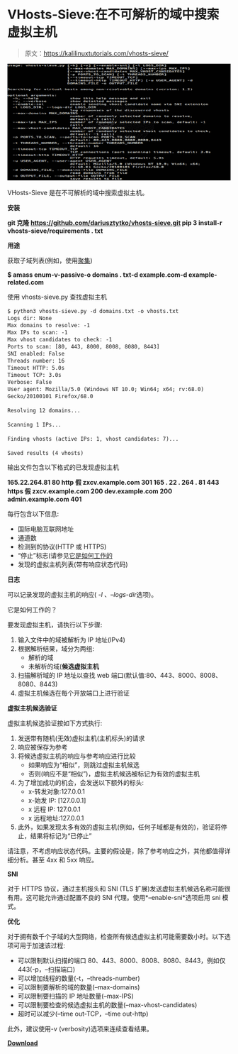 # VHosts-Sieve:在不可解析的域中搜索虚拟主机

> 原文：<https://kalilinuxtutorials.com/vhosts-sieve/>

[![VHosts-Sieve : Searching For Virtual Hosts Among Non-Resolvable Domains](img//f821639245d3c89b3b802571c36036e9.png "VHosts-Sieve : Searching For Virtual Hosts Among Non-Resolvable Domains")](https://1.bp.blogspot.com/-J9NzKTm_kiI/XwKqj-5oj0I/AAAAAAAAGzU/-Zt7TYtk5YIeewdoVAozQyNegfH2hlm4ACLcBGAsYHQ/s1600/Vhosts-Sieve%25281%2529.png)

VHosts-Sieve 是在不可解析的域中搜索虚拟主机。

**安装**

**git 克隆 https://github.com/dariusztytko/vhosts-sieve.git
pip 3 install-r vhosts-sieve/requirements . txt**

**用途**

获取子域列表(例如，使用[聚集](https://github.com/OWASP/Amass))

**$ amass enum-v-passive-o domains . txt-d example.com-d example-related.com**

使用 vhosts-sieve.py 查找虚拟主机

```
$ python3 vhosts-sieve.py -d domains.txt -o vhosts.txt
Logs dir: None
Max domains to resolve: -1
Max IPs to scan: -1
Max vhost candidates to check: -1
Ports to scan: [80, 443, 8000, 8008, 8080, 8443]
SNI enabled: False
Threads number: 16
Timeout HTTP: 5.0s
Timeout TCP: 3.0s
Verbose: False
User agent: Mozilla/5.0 (Windows NT 10.0; Win64; x64; rv:68.0) Gecko/20100101 Firefox/68.0

Resolving 12 domains...

Scanning 1 IPs...

Finding vhosts (active IPs: 1, vhost candidates: 7)...

Saved results (4 vhosts) 
```

输出文件包含以下格式的已发现虚拟主机

**165.22.264.81 80 http 假 zxcv.example.com 301
165 . 22 . 264 . 81 443 https 假 zxcv.example.com 200 dev.example.com 200 admin.example.com 401**

每行包含以下信息:

*   国际电脑互联网地址
*   通道数
*   检测到的协议(HTTP 或 HTTPS)
*   “停止”标志(请参见[它是如何工作的](https://github.com/dariusztytko/vhosts-sieve#how-it-works)
*   发现的虚拟主机列表(带有响应状态代码)

**日志**

可以记录发现的虚拟主机的响应( *-l* 、*–logs-dir*选项)。

它是如何工作的？

要发现虚拟主机，请执行以下步骤:

1.  输入文件中的域被解析为 IP 地址(IPv4)
2.  根据解析结果，域分为两组:
    *   解析的域
    *   未解析的域(**候选虚拟主机**
3.  扫描解析域的 IP 地址以查找 web 端口(默认值:80、443、8000、8008、8080、8443)
4.  虚拟主机候选在每个开放端口上进行验证

**虚拟主机候选验证**

虚拟主机候选验证按如下方式执行:

1.  发送带有随机(无效)虚拟主机(主机标头)的请求
2.  响应被保存为参考
3.  将候选虚拟主机的响应与参考响应进行比较
    *   如果响应为“相似”，则跳过虚拟主机候选
    *   否则(响应不是“相似”)，虚拟主机候选被标记为有效的虚拟主机
4.  为了增加成功的机会，会发送以下额外的标头:
    *   x-转发对象:127.0.0.1
    *   x-始发 IP: [127.0.0.1]
    *   x 远程 IP: 127.0.0.1
    *   x 远程地址:127.0.0.1
5.  此外，如果发现太多有效的虚拟主机(例如，任何子域都是有效的)，验证将停止，结果将标记为“已停止”

请注意，不考虑响应状态代码。主要的假设是，除了参考响应之外，其他都值得详细分析。甚至 4xx 和 5xx 响应。

**SNI**

对于 HTTPS 协议，通过主机报头和 SNI (TLS 扩展)发送虚拟主机候选名称可能很有用。这可能允许通过配置不良的 SNI 代理。使用*–enable-sni*选项启用 sni 模式。

**优化**

对于拥有数千个子域的大型网络，检查所有候选虚拟主机可能需要数小时。以下选项可用于加速该过程:

*   可以限制默认扫描的端口 80、443、8000、8008、8080、8443，例如仅 443(-p，–扫描端口)
*   可以增加线程的数量(-t，–threads-number)
*   可以限制要解析的域的数量(–max-domains)
*   可以限制要扫描的 IP 地址数量(–max-IPS)
*   可以限制要检查的候选虚拟主机的数量(–max-vhost-candidates)
*   超时可以减少(–time out-TCP，–time out-http)

此外，建议使用-v (verbosity)选项来连续查看结果。

[**Download**](https://github.com/dariusztytko/vhosts-sieve)